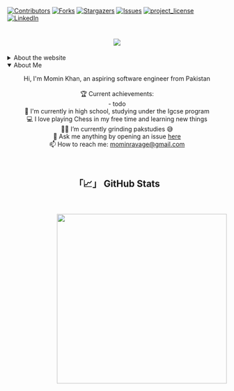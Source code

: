 [![Contributors][contributors-shield]][contributors-url]
[![Forks][forks-shield]][forks-url]
[![Stargazers][stars-shield]][stars-url]
[![Issues][issues-shield]][issues-url]
[![project_license][license-shield]][license-url]
[![LinkedIn][linkedin-shield]][linkedin-url]
<h1 align="center">
  <a href="https://git.io/typing-svg">
    <img src="https://readme-typing-svg.herokuapp.com/?lines=Hello,+there!+👋;This+is+Momin+Khan....;Nice+to+meet+you!&center=true&size=30">
  </a>
</h1>

<details>
    <summary>About the website</summary>
  <p align="center">
    A dynamic portfolio site
    <br />
    <a href="https://github.com/Licnex/Licnex"><strong>Explore the docs »</strong></a>
    <br />
    <br />
    <a href="licnex.vercel.app">View Demo</a>
    ·
    <a href="https://github.com/Licnex/Licnex/issues/new?labels=bug&template=bug-report---.md">Report Bug</a>
    ·
    <a href="https://github.com/Licnex/Licnex/issues/new?labels=enhancement&template=feature-request---.md">Request Feature</a>
  </p>
</div>

<!-- ABOUT THE PROJECT -->

## About The Project

A Portfolio <a href="https://licnex.vercel.app">Website</a> I spent a really long time editing, so I hope you'll like it ^^. btw the website has some fake info as I dont have much to write on.

<p align="right">(<a href="#readme-top">back to top</a>)</p>

## Built With

- Next Js
- React
- Once Ui
- Magic Portfolio
- Figma
- Vscode
- Pain

<!-- LICENSE -->

## License

Distributed under the Creative Commons. See `LICENSE.txt` for more information.

<p align="right">(<a href="#readme-top">back to top</a>)</p>

<!-- CONTACT -->

## Contact

Your Name - [@@LicnexKhan](https://twitter.com/@LicnexKhan) - mominravage@gmail.com

Project Link: [https://github.com/Licnex/Licnex](https://github.com/Licnex/Licnex)

<p align="right">(<a href="#readme-top">back to top</a>)</p>

</details>

<!-- ABOUT ME -->
<details open>

  <summary>About Me</summary>

<p align="center">
        Hi, I'm Momin Khan, an aspiring software engineer from Pakistan
        <br>
        <br>
        🏆 Current achievements:
        <br>
          - todo
        <br>
        🏫 I'm currently in high school, studying under the Igcse program
        <br>
        💻 I love playing Chess in my free time and learning new things
        <br>
        👨‍💻 I’m currently grinding pakstudies 😅
        <br>
        💬 Ask me anything by opening an issue <a href="https://github.com/Licnex/Licnex/issues" title="Issue">here</a>
        <br>
        📫 How to reach me: <a href="mailto: mominravage@gmail.com">mominravage@gmail.com</a>
        </p>
    <br>

<h2 align="center">「📈」 GitHub Stats </h2>
    <br>
        <p align=center>
        <div align=center>
            <a href="https://github.com/anuraghazra/github-readme-stats" title="Go to Source">
            <img align="right" width=390 src="https://github-readme-stats.vercel.app/api?username=Licnex&show_icons=true&theme=react&border_color=61dafb&hide_border=true" />
            </a>
        </div>
        <br><br><br><br><br><br><br><br>
        </p>
    </details>

<!-- MARKDOWN LINKS -->

[contributors-shield]: https://img.shields.io/github/contributors/Licnex/Licnex.svg?style=for-the-badge
[contributors-url]: https://github.com/Licnex/Licnex/graphs/contributors
[forks-shield]: https://img.shields.io/github/forks/Licnex/Licnex.svg?style=for-the-badge
[forks-url]: https://github.com/Licnex/Licnex/network/members
[stars-shield]: https://img.shields.io/github/stars/Licnex/Licnex.svg?style=for-the-badge
[stars-url]: https://github.com/Licnex/Licnex/stargazers
[issues-shield]: https://img.shields.io/github/issues/Licnex/Licnex.svg?style=for-the-badge
[issues-url]: https://github.com/Licnex/Licnex/issues
[license-shield]: https://img.shields.io/github/license/Licnex/Licnex.svg?style=for-the-badge
[license-url]: https://github.com/Licnex/Licnex/blob/master/LICENSE.txt
[linkedin-shield]: https://img.shields.io/badge/-LinkedIn-black.svg?style=for-the-badge&logo=linkedin&colorB=555
[linkedin-url]: https://linkedin.com/in/linkedin_username
